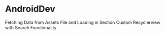 # AndroidDev

Fetching Data from Assets File and Loading in Section Custom Recyclerview with Search Functionality

